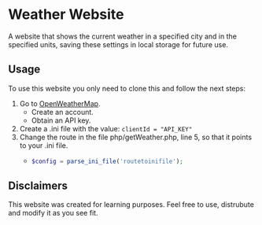 # Weather Website

A website that shows the current weather in a specified city and in the specified units, saving these settings in local storage for future use.

## Usage

To use this website you only need to clone this and follow the next steps:

1. Go to [OpenWeatherMap](https://openweathermap.org/).
   - Create an account.
   - Obtain an API key. 
2. Create a .ini file with the value: `clientId = "API_KEY"`
3. Change the route in the file php/getWeather.php, line 5, so that it points to your .ini file. 
   - ```php
     $config = parse_ini_file('routetoinifile');
     ```
  
## Disclaimers

This website was created for learning purposes. Feel free to use, distrubute and modify it as you see fit. 
